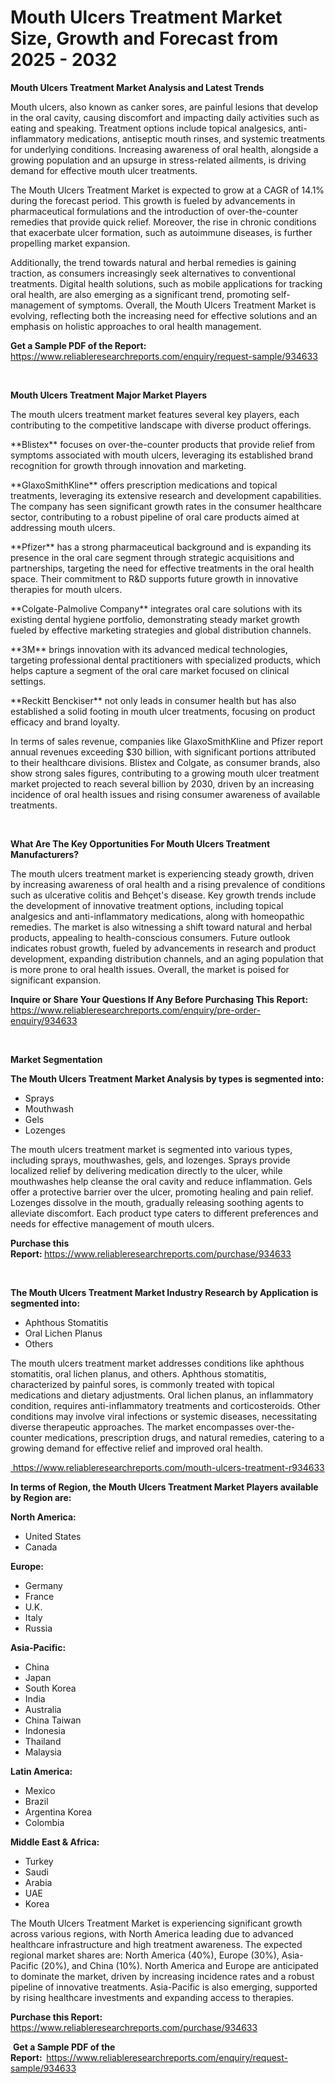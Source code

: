 <p><h1>Mouth Ulcers Treatment Market Size, Growth and Forecast from 2025 - 2032</h1></p><p><strong>Mouth Ulcers Treatment Market Analysis and Latest Trends</strong></p>
<p><p>Mouth ulcers, also known as canker sores, are painful lesions that develop in the oral cavity, causing discomfort and impacting daily activities such as eating and speaking. Treatment options include topical analgesics, anti-inflammatory medications, antiseptic mouth rinses, and systemic treatments for underlying conditions. Increasing awareness of oral health, alongside a growing population and an upsurge in stress-related ailments, is driving demand for effective mouth ulcer treatments. </p><p>The Mouth Ulcers Treatment Market is expected to grow at a CAGR of 14.1% during the forecast period. This growth is fueled by advancements in pharmaceutical formulations and the introduction of over-the-counter remedies that provide quick relief. Moreover, the rise in chronic conditions that exacerbate ulcer formation, such as autoimmune diseases, is further propelling market expansion. </p><p>Additionally, the trend towards natural and herbal remedies is gaining traction, as consumers increasingly seek alternatives to conventional treatments. Digital health solutions, such as mobile applications for tracking oral health, are also emerging as a significant trend, promoting self-management of symptoms. Overall, the Mouth Ulcers Treatment Market is evolving, reflecting both the increasing need for effective solutions and an emphasis on holistic approaches to oral health management.</p></p>
<p><strong>Get a Sample PDF of the Report:&nbsp;</strong> <a href="https://www.reliableresearchreports.com/enquiry/request-sample/934633?utm_campaign=102&utm_medium=2&utm_source=Github&utm_content=ia&utm_term=18042025&utm_id=mouth-ulcers-treatment">https://www.reliableresearchreports.com/enquiry/request-sample/934633</a></p>
<p>&nbsp;</p>
<p><strong>Mouth Ulcers Treatment Major Market Players</strong></p>
<p><p>The mouth ulcers treatment market features several key players, each contributing to the competitive landscape with diverse product offerings. </p><p>**Blistex** focuses on over-the-counter products that provide relief from symptoms associated with mouth ulcers, leveraging its established brand recognition for growth through innovation and marketing. </p><p>**GlaxoSmithKline** offers prescription medications and topical treatments, leveraging its extensive research and development capabilities. The company has seen significant growth rates in the consumer healthcare sector, contributing to a robust pipeline of oral care products aimed at addressing mouth ulcers.</p><p>**Pfizer** has a strong pharmaceutical background and is expanding its presence in the oral care segment through strategic acquisitions and partnerships, targeting the need for effective treatments in the oral health space. Their commitment to R&D supports future growth in innovative therapies for mouth ulcers. </p><p>**Colgate-Palmolive Company** integrates oral care solutions with its existing dental hygiene portfolio, demonstrating steady market growth fueled by effective marketing strategies and global distribution channels. </p><p>**3M** brings innovation with its advanced medical technologies, targeting professional dental practitioners with specialized products, which helps capture a segment of the oral care market focused on clinical settings. </p><p>**Reckitt Benckiser** not only leads in consumer health but has also established a solid footing in mouth ulcer treatments, focusing on product efficacy and brand loyalty.</p><p>In terms of sales revenue, companies like GlaxoSmithKline and Pfizer report annual revenues exceeding $30 billion, with significant portions attributed to their healthcare divisions. Blistex and Colgate, as consumer brands, also show strong sales figures, contributing to a growing mouth ulcer treatment market projected to reach several billion by 2030, driven by an increasing incidence of oral health issues and rising consumer awareness of available treatments.</p></p>
<p>&nbsp;</p>
<p><strong>What Are The Key Opportunities For Mouth Ulcers Treatment Manufacturers?</strong></p>
<p><p>The mouth ulcers treatment market is experiencing steady growth, driven by increasing awareness of oral health and a rising prevalence of conditions such as ulcerative colitis and Behçet's disease. Key growth trends include the development of innovative treatment options, including topical analgesics and anti-inflammatory medications, along with homeopathic remedies. The market is also witnessing a shift toward natural and herbal products, appealing to health-conscious consumers. Future outlook indicates robust growth, fueled by advancements in research and product development, expanding distribution channels, and an aging population that is more prone to oral health issues. Overall, the market is poised for significant expansion.</p></p>
<p><strong>Inquire or Share Your Questions If Any Before Purchasing This Report:</strong> <a href="https://www.reliableresearchreports.com/enquiry/pre-order-enquiry/934633?utm_campaign=102&utm_medium=2&utm_source=Github&utm_content=ia&utm_term=18042025&utm_id=mouth-ulcers-treatment">https://www.reliableresearchreports.com/enquiry/pre-order-enquiry/934633</a></p>
<p>&nbsp;</p>
<p><strong>Market Segmentation</strong></p>
<p><strong>The Mouth Ulcers Treatment Market Analysis by types is segmented into:</strong></p>
<p><ul><li>Sprays</li><li>Mouthwash</li><li>Gels</li><li>Lozenges</li></ul></p>
<p><p>The mouth ulcers treatment market is segmented into various types, including sprays, mouthwashes, gels, and lozenges. Sprays provide localized relief by delivering medication directly to the ulcer, while mouthwashes help cleanse the oral cavity and reduce inflammation. Gels offer a protective barrier over the ulcer, promoting healing and pain relief. Lozenges dissolve in the mouth, gradually releasing soothing agents to alleviate discomfort. Each product type caters to different preferences and needs for effective management of mouth ulcers.</p></p>
<p><strong>Purchase this Report:&nbsp;</strong><a href="https://www.reliableresearchreports.com/purchase/934633?utm_campaign=102&utm_medium=2&utm_source=Github&utm_content=ia&utm_term=18042025&utm_id=mouth-ulcers-treatment">https://www.reliableresearchreports.com/purchase/934633</a></p>
<p>&nbsp;</p>
<p><strong>The Mouth Ulcers Treatment Market Industry Research by Application is segmented into:</strong></p>
<p><ul><li>Aphthous Stomatitis</li><li>Oral Lichen Planus</li><li>Others</li></ul></p>
<p><p>The mouth ulcers treatment market addresses conditions like aphthous stomatitis, oral lichen planus, and others. Aphthous stomatitis, characterized by painful sores, is commonly treated with topical medications and dietary adjustments. Oral lichen planus, an inflammatory condition, requires anti-inflammatory treatments and corticosteroids. Other conditions may involve viral infections or systemic diseases, necessitating diverse therapeutic approaches. The market encompasses over-the-counter medications, prescription drugs, and natural remedies, catering to a growing demand for effective relief and improved oral health.</p></p>
<p><a href="https://www.reliableresearchreports.com/mouth-ulcers-treatment-r934633?utm_campaign=102&utm_medium=2&utm_source=Github&utm_content=ia&utm_term=18042025&utm_id=mouth-ulcers-treatment">&nbsp;https://www.reliableresearchreports.com/mouth-ulcers-treatment-r934633</a></p>
<p><strong>In terms of Region, the Mouth Ulcers Treatment Market Players available by Region are:</strong></p>
<p>
    <p> <strong> North America: </strong>
        <ul>
            <li>United States</li>
            <li>Canada</li>
        </ul>
        </p> 
    <p> <strong> Europe: </strong>
        <ul>
            <li>Germany</li>
            <li>France</li>
            <li>U.K.</li>
            <li>Italy</li>
            <li>Russia</li>
        </ul>
        </p> 
    <p> <strong> Asia-Pacific: </strong>
        <ul>
            <li>China</li>
            <li>Japan</li>
            <li>South Korea</li>
            <li>India</li>
            <li>Australia</li>
            <li>China Taiwan</li>
            <li>Indonesia</li>
            <li>Thailand</li>
            <li>Malaysia</li>
        </ul>
        </p> 
    <p> <strong> Latin America: </strong>
        <ul>
            <li>Mexico</li>
            <li>Brazil</li>
            <li>Argentina Korea</li>
            <li>Colombia</li>
        </ul>
        </p> 
    <p> <strong> Middle East & Africa: </strong>
        <ul>
            <li>Turkey</li>
            <li>Saudi</li>
            <li>Arabia</li>
            <li>UAE</li>
            <li>Korea</li>
        </ul>
    </p>
    </p>
<p><p>The Mouth Ulcers Treatment Market is experiencing significant growth across various regions, with North America leading due to advanced healthcare infrastructure and high treatment awareness. The expected regional market shares are: North America (40%), Europe (30%), Asia-Pacific (20%), and China (10%). North America and Europe are anticipated to dominate the market, driven by increasing incidence rates and a robust pipeline of innovative treatments. Asia-Pacific is also emerging, supported by rising healthcare investments and expanding access to therapies.</p></p>
<p><strong>Purchase this Report: </strong><a href="https://www.reliableresearchreports.com/purchase/934633?utm_campaign=102&utm_medium=2&utm_source=Github&utm_content=ia&utm_term=18042025&utm_id=mouth-ulcers-treatment">https://www.reliableresearchreports.com/purchase/934633</a></p>
<p>&nbsp;<strong>Get a Sample PDF of the Report:&nbsp;&nbsp;</strong><a href="https://www.reliableresearchreports.com/enquiry/request-sample/934633?utm_campaign=102&utm_medium=2&utm_source=Github&utm_content=ia&utm_term=18042025&utm_id=mouth-ulcers-treatment">https://www.reliableresearchreports.com/enquiry/request-sample/934633</a></p>
<p><strong></strong></p>
<p><p></p><p></p><p></p></p>